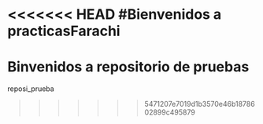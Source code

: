 <<<<<<< HEAD
#Bienvenidos a practicasFarachi
=======
# Binvenidos a repositorio de pruebas
reposi_prueba
>>>>>>> 5471207e7019d1b3570e46b1878602899c495879
